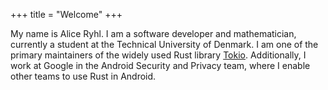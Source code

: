 +++
title = "Welcome"
+++

My name is Alice Ryhl. I am a software developer and mathematician, currently a
student at the Technical University of Denmark. I am one of the primary
maintainers of the widely used Rust library [Tokio]. Additionally, I work at
Google in the Android Security and Privacy team, where I enable other teams to
use Rust in Android.

[Tokio]: https://tokio.rs/
